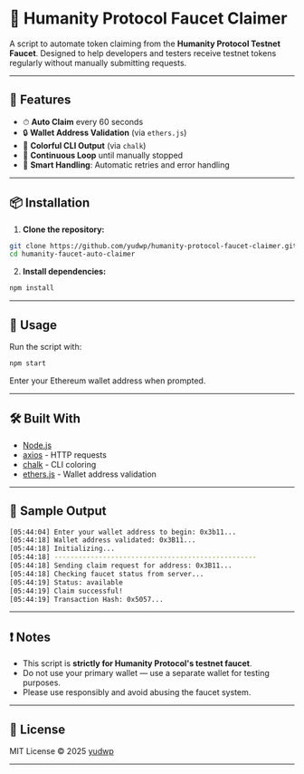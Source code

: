 # 🚀 Humanity Protocol Faucet Claimer

A script to automate token claiming from the **Humanity Protocol Testnet Faucet**. Designed to help developers and testers receive testnet tokens regularly without manually submitting requests.

---

## 📌 Features

- ⏱ **Auto Claim** every 60 seconds
- 🔒 **Wallet Address Validation** (via `ethers.js`)
- 🌈 **Colorful CLI Output** (via `chalk`)
- 🔁 **Continuous Loop** until manually stopped
- 🧠 **Smart Handling**: Automatic retries and error handling

---

## 📦 Installation

1. **Clone the repository:**

```bash
git clone https://github.com/yudwp/humanity-protocol-faucet-claimer.git
cd humanity-faucet-auto-claimer
```

2. **Install dependencies:**

```bash
npm install
```

---

## 🚀 Usage

Run the script with:

```bash
npm start
```

Enter your Ethereum wallet address when prompted.

---

## 🛠 Built With

- [Node.js](https://nodejs.org/)
- [axios](https://github.com/axios/axios) - HTTP requests
- [chalk](https://github.com/chalk/chalk) - CLI coloring
- [ethers.js](https://github.com/ethers-io/ethers.js/) - Wallet address validation

---

## 🧪 Sample Output

```bash
[05:44:04] Enter your wallet address to begin: 0x3b11...
[05:44:18] Wallet address validated: 0x3B11...
[05:44:18] Initializing...
[05:44:18] --------------------------------------------------
[05:44:18] Sending claim request for address: 0x3B11...
[05:44:18] Checking faucet status from server...
[05:44:19] Status: available
[05:44:19] Claim successful!
[05:44:19] Transaction Hash: 0x5057...
```

---

## ❗️ Notes

- This script is **strictly for Humanity Protocol's testnet faucet**.
- Do not use your primary wallet — use a separate wallet for testing purposes.
- Please use responsibly and avoid abusing the faucet system.

---

## 📄 License

MIT License © 2025 [yudwp](https://github.com/yudwp)

---

